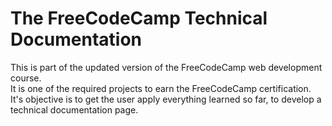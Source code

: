 # The FreeCodeCamp Technical Documentation
This is part of the updated version of the FreeCodeCamp web development course.\
It is one of the required projects to earn the FreeCodeCamp certification.\
It's objective is to get the user apply everything learned so far, to develop a technical documentation page.
